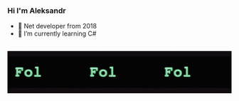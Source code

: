 ### Hi I'm Aleksandr
- 🔭 Net developer from 2018
- 🌱 I’m currently learning C#
<br>

<div align="center" style="display: flex; justify-content: space-around; margin-bottom:1vh;">
  <a href="">
      <img src="https://github.com/Platonenkov/Platonenkov/blob/main/wr.gif" alt="follow">
  </a>
    <a href="">
      <img src="https://github.com/Platonenkov/Platonenkov/blob/main/wr.gif" alt="follow">
  </a>
    <a href="">
      <img src="https://github.com/Platonenkov/Platonenkov/blob/main/wr.gif" alt="follow">
  </a>
</div>


